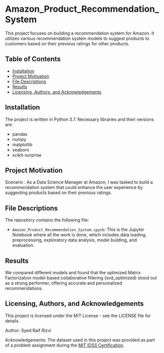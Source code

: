 # Amazon_Product_Recommendation_System
This project focuses on building a recommendation system for Amazon. It utilizes various recommendation system models to suggest products to customers based on their previous ratings for other products.

## Table of Contents
- [Installation](#installation)
- [Project Motivation](#project-motivation)
- [File Descriptions](#file-descriptions)
- [Results](#results)
- [Licensing, Authors, and Acknowledgements](#licensing-authors-and-acknowledgements)

## Installation
The project is written in Python 3.7. Necessary libraries and their versions are:
- pandas
- numpy
- matplotlib
- seaborn
- scikit-surprise

## Project Motivation
Scenario : As a Data Science Manager at Amazon, I was tasked to build a recommendation system that could enhance the user experience by suggesting products based on their previous ratings. 

## File Descriptions
The repository contains the following file:
- `Amazon_Product_Recommendation_System.ipynb`: This is the Jupyter Notebook where all the work is done, which includes data loading, preprocessing, exploratory data analysis, model building, and evaluation.

## Results
We compared different models and found that the optimized Matrix Factorization model-based collaborative filtering (svd_optimized) stood out as a strong performer, offering accurate and personalized recommendations.


## Licensing, Authors, and Acknowledgements

This project is licensed under the MIT License - see the LICENSE file for details.

Author: Syed Raif Rizvi

Acknowledgements: The dataset used in this project was provided as part of a problem assignment during the [MIT IDSS Certification](https://www.mygreatlearning.com/mit-data-science-and-machine-learning-program?gl_campaign=Eportfolio&gl_source=Linkedin&utm_source=eportfolio).
